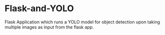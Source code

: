 # Flask-and-YOLO
Flask Application which runs a YOLO model for object detection upon taking multiple images as input from the flask app.
